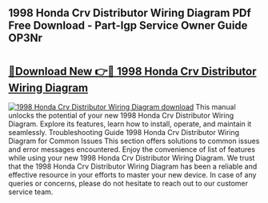 ## 1998 Honda Crv Distributor Wiring Diagram PDf Free Download - Part-Igp Service Owner Guide OP3Nr

# <h2><a href="http://dflsv5.blite.top/?on=1998+Honda+Crv+Distributor+Wiring+Diagram">🔗Download New 👉🔴 1998 Honda Crv Distributor Wiring Diagram</a></h2>

[![1998 Honda Crv Distributor Wiring Diagram download](https://i.imgur.com/lujVjoI.png)](http://dflsv5.blite.top/?on=1998+Honda+Crv+Distributor+Wiring+Diagram)
This manual unlocks the potential of your new 1998 Honda Crv Distributor Wiring Diagram. Explore its features, learn how to install, operate, and maintain it seamlessly. Troubleshooting Guide 1998 Honda Crv Distributor Wiring Diagram for Common Issues This section offers solutions to common issues and error messages encountered. Enjoy the convenience of list of features while using your new 1998 Honda Crv Distributor Wiring Diagram. We trust that the 1998 Honda Crv Distributor Wiring Diagram has been a reliable and effective resource in your efforts to master your new device. In case of any queries or concerns, please do not hesitate to reach out to our customer service team.
